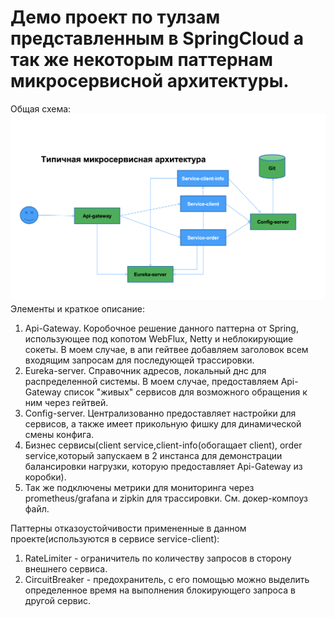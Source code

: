 # Демо проект по тулзам представленным в SpringCloud а так же некоторым паттернам микросервисной архитектуры. 
Общая схема:
![Схема](img/schema.png)
Элементы и краткое описание:
1. Api-Gateway. Коробочное решение данного паттерна от Spring, использующее под копотом WebFlux, Netty и неблокирующие сокеты. В моем случае, в апи гейтвее добавляем заголовок всем входящим запросам для последующей трассировки.
2. Eureka-server. Справочник адресов, локальный днс для распределенной системы. В моем случае, предоставляем Api-Gateway список "живых" сервисов для возможного обращения к ним через гейтвей.
3. Config-server. Централизованно предоставляет настройки для сервисов, а также имеет прикольную фишку для динамической смены конфига.
4. Бизнес сервисы(client service,client-info(обогащает client), order service,который запускаем в 2 инстанса для демонстрации балансировки нагрузки, которую предоставляет Api-Gateway из коробки).
5. Так же подключены метрики для мониторинга через prometheus/grafana и zipkin для трассировки. См. докер-компоуз файл.

Паттерны отказоустойчивости примененные в данном проекте(используются в сервисе service-client):
1. RateLimiter - ограничитель по количеству запросов в сторону внешнего сервиса.
2. CircuitBreaker - предохранитель, с его помощью можно выделить определенное время на выполнения блокирующего запроса в другой сервис.
